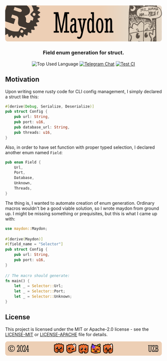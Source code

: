 <p align="center">
    <img src=".github/assets/header.png" alt="Rust Uzbekistan's {Maydon}">
</p>

<p align="center">
    <h3 align="center">Field enum generation for struct.</h3>
</p>

<p align="center">
    <img align="center" src="https://img.shields.io/github/languages/top/rust-lang-uz/maydon?style=flat&logo=nixos&logoColor=5277C3&labelColor=ffffff&color=ffffff" alt="Top Used Language">
    <a href="https://t.me/rustlanguz"><img align="center" src="https://img.shields.io/badge/Chat-grey?style=flat&logo=telegram&logoColor=ffffff&labelColor=242424&color=242424" alt="Telegram Chat"></a>
    <a href="https://github.com/rust-lang-uz/maydon/actions/workflows/test.yml"><img align="center" src="https://img.shields.io/github/actions/workflow/status/rust-lang-uz/maydon/test.yml?style=flat&logo=github&logoColor=ffffff&labelColor=242424&color=242424" alt="Test CI"></a>
</p>

## Motivation

Upon writing some rusty code for CLI config management, I simply declared a struct like this:

```rust
#[derive(Debug, Serialize, Deserialize)]
pub struct Config {
    pub url: String,
    pub port: u16,
    pub database_url: String,
    pub threads: u16,
}
```

Also, in order to have set function with proper typed selection, I declared another enum named `Field`:

```rust
pub enum Field {
    Url,
    Port,
    Database,
    Unknown,
    Threads,
}
```

The thing is, I wanted to automate creation of enum generation. Ordinary macros wouldn't be a good viable solution, so I wrote maydon from ground up. I might be missing something or prequisites, but this is what I came up with:

```rust
use maydon::Maydon;

#[derive(Maydon)]
#[field_name = "Selector"]
pub struct Config {
    pub url: String,
    pub port: u16,
}

// The macro should generate:
fn main() {
    let _ = Selector::Url;
    let _ = Selector::Port;
    let _ = Selector::Unknown;
}
```

## License

This project is licensed under the MIT or Apache-2.0 license - see the [LICENSE-MIT](LICENSE-MIT) or [LICENSE-APACHE](LICENSE-APACHE) file for details.

<p align="center">
    <img src=".github/assets/footer.png" alt="Rust Uzbekistan's {Maydon}">
</p>
